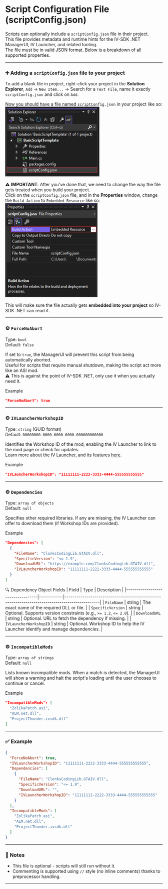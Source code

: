 # Script Configuration File (scriptConfig.json)

Scripts can optionally include a `scriptConfig.json` file in their project.  
This file provides metadata and runtime hints for the IV-SDK .NET ManagerUI, IV Launcher, and related tooling.  
The file must be in valid JSON format. Below is a breakdown of all supported properties.

---

### ➕ Adding a `scriptConfig.json` file to your project

To add a blank file in project, right-click your project in the **Solution Explorer**, `Add` -> `New Item...` -> Search for a `Text File`, name it exactly `scriptConfig.json` and click on `Add`.

Now you should have a file named `scriptConfig.json` in your project like so:  
<img src="Images/ScriptConfigFilePlacement.png" alt="ScriptConfigFilePlacement"/>

⚠️ **IMPORTANT**: After you've done that, we need to change the way the file gets treated when you build your project.  
Click on the `scriptConfig.json` file, and in the **Properties** window, change the `Build Action` to `Embedded Resource` like so:  
<img src="Images/ScriptConfigFileBuildAction.png" alt="ScriptConfigFileBuildAction"/>

This will make sure the file actually gets **embedded into your project** so IV-SDK .NET can read it.

---

### ⚙️ `ForceNoAbort`

Type: `bool`  
Default: `false`

If set to `true`, the ManagerUI will prevent this script from being automatically aborted.  
Useful for scripts that require manual shutdown, making the script act more like an ASI mod.  
⚠️ This is against the point of IV-SDK .NET, only use it when you actually need it.

Example
```json
"ForceNoAbort": true
```

---

### ⚙️ `IVLauncherWorkshopID`

Type: `string` (GUID format)  
Default: `00000000-0000-0000-0000-000000000000`

Identifies the Workshop ID of the mod, enabling the IV Launcher to link to the mod page or check for updates.  
Learn more about the IV Launcher, and its features [here](https://gtaforums.com/topic/978788-gta-iv-launcher/).

Example
```json
"IVLauncherWorkshopID": "11111111-2222-3333-4444-555555555555"
```

---

### ⚙️ `Dependencies`

Type: `array of objects`  
Default: `null`

Specifies other required libraries. If any are missing, the IV Launcher can offer to download them (if Workshop IDs are provided).

Example
```json
"Dependencies": [
  {
    "FileName": "ClonksCodingLib.GTAIV.dll",
    "SpecificVersion": "<= 1.9",
    "DownloadURL": "https://example.com/ClonksCodingLib.GTAIV.dll",
    "IVLauncherWorkshopID": "11111111-2222-3333-4444-555555555555"
  }
]
```

🔍 Dependency Object Fields
| Field                            | Type       | Description                                                                                   |
|----------------------------------|------------|-----------------------------------------------------------------------------------------------|
| `FileName`                       | string     | The exact name of the required DLL or file.                                                   |
| `SpecificVersion`                | string     | Optional. Supports version constraints (e.g., `>= 1.2`, `<= 2.0`).                            |
| `DownloadURL`                    | string     | Optional. URL to fetch the dependency if missing.                                             |
| `IVLauncherWorkshopID`           | string     | Optional. Workshop ID to help the IV Launcher identify and manage dependencies.               |

---

### ⚙️ `IncompatibleMods`

Type: `array of strings`  
Default: `null`

Lists known incompatible mods. When a match is detected, the ManagerUI will show a warning and halt the script's loading until the user chooses to continue or cancel.

Example
```json
"IncompatibleMods": [
  "ZolikaPatch.asi",
  "ALM.net.dll",
  "ProjectThunder.ivsdk.dll"
]
```

---

### ✅ Example

```json
{
  "ForceNoAbort": true,
  "IVLauncherWorkshopID": "11111111-2222-3333-4444-555555555555",
  "Dependencies": [
    {
      "FileName": "ClonksCodingLib.GTAIV.dll",
      "SpecificVersion": "<= 1.9",
      "DownloadURL": "",
      "IVLauncherWorkshopID": "11111111-2222-3333-4444-555555555555"
    }
  ],
  "IncompatibleMods": [
    "ZolikaPatch.asi",
    "ALM.net.dll",
    "ProjectThunder.ivsdk.dll"
  ]
}

```

---

### 📘 Notes

- This file is optional - scripts will still run without it.
- Commenting is supported using `//` style (no inline comments) thanks to preprocessor handling.

---